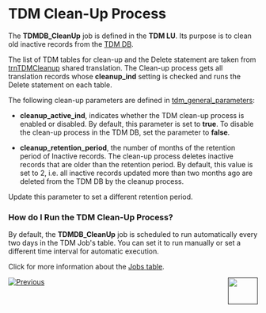 # TDM Clean-Up Process

The **TDMDB_CleanUp** job is defined in the **TDM LU**. Its purpose is to clean old inactive records from the [TDM DB](02_tdm_database.md). 

The list of TDM tables for clean-up and the Delete statement are taken from [trnTDMCleanup](/articles/TDM/tdm_implementation/04_fabric_tdm_library.md#trntdmcleanup) shared translation. The Clean-up process gets all translation records whose **cleanup_ind** setting is checked and runs the Delete statement on each table. 

The following clean-up parameters are defined in [tdm_general_parameters](02_tdm_database.md#tdm_general_parameters):

- **cleanup_active_ind**, indicates whether the TDM clean-up process is enabled or disabled. By default, this parameter is set to **true**. To disable the clean-up process in the TDM DB, set the parameter to **false**. 

- **cleanup_retention_period**, the number of months of the retention period of Inactive records. The clean-up process deletes inactive records that are older than the retention period. By default, this value is set to 2, i.e. all inactive records updated more than two months ago are deleted from the TDM DB by the cleanup process. 

Update this parameter to set a different retention period.

### How do I Run the TDM Clean-Up Process?

By default, the **TDMDB_CleanUp** job is scheduled to run automatically every two days in the TDM Job's table. You can set it to run manually or set a different time interval for  automatic execution.

Click for more information about the [Jobs table](/articles/20_jobs_and_batch_services/03_create_a_new_user_job.md#step-4). 




[![Previous](/articles/images/Previous.png)](05_tdm_reference_processes.md)[<img align="right" width="60" height="54" src="/articles/images/Next.png">]()



  
